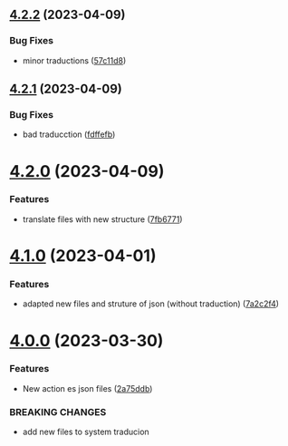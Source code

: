 ## [4.2.2](https://github.com/allnnde/pf2e-esp-translation/compare/v4.2.1...v4.2.2) (2023-04-09)


### Bug Fixes

* minor traductions ([57c11d8](https://github.com/allnnde/pf2e-esp-translation/commit/57c11d87566d2515c535ec87ac72a9dabbe25fd4))



## [4.2.1](https://github.com/allnnde/pf2e-esp-translation/compare/v4.2.0...v4.2.1) (2023-04-09)


### Bug Fixes

* bad traducction ([fdffefb](https://github.com/allnnde/pf2e-esp-translation/commit/fdffefb2917dcbf31fd9e1623e740779151e30ad))



# [4.2.0](https://github.com/allnnde/pf2e-esp-translation/compare/v4.1.0...v4.2.0) (2023-04-09)


### Features

* translate files with new structure ([7fb6771](https://github.com/allnnde/pf2e-esp-translation/commit/7fb67712868f7276eda83091440be48f26049f22))



# [4.1.0](https://github.com/allnnde/pf2e-esp-translation/compare/v4.0.0...v4.1.0) (2023-04-01)


### Features

* adapted new files and struture of json (without traduction) ([7a2c2f4](https://github.com/allnnde/pf2e-esp-translation/commit/7a2c2f47108ef7f3c98fa3535e55561507be7812))



# [4.0.0](https://github.com/allnnde/pf2e-esp-translation/compare/v3.1.2...v4.0.0) (2023-03-30)


### Features

* New action es json files ([2a75ddb](https://github.com/allnnde/pf2e-esp-translation/commit/2a75ddbceb0f5941e5f0363ea891e6ba789b5998))


### BREAKING CHANGES

* add new files to system traducion



